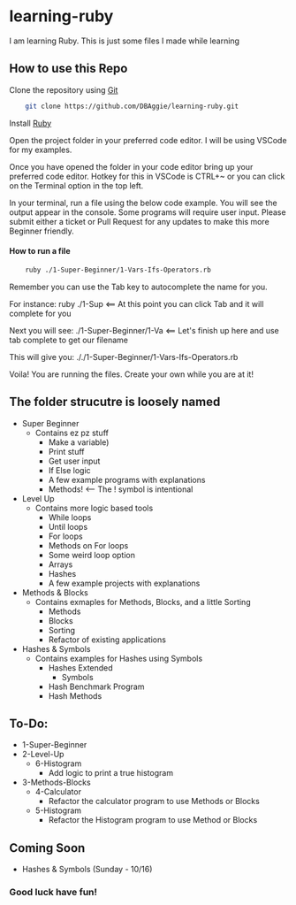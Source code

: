 # learning-ruby
I am learning Ruby. This is just some files I made while learning

## How to use this Repo
Clone the repository using [Git](https://git-scm.com/downloads)

```bash
    git clone https://github.com/DBAggie/learning-ruby.git
```

Install [Ruby](https://www.ruby-lang.org/en/)

Open the project folder in your preferred code editor.
I will be using VSCode for my examples.

Once you have opened the folder in your code editor bring up your preferred code editor.
Hotkey for this in VSCode is CTRL+~ or you can click on the Terminal option in the top left.

In your terminal, run a file using the below code example. You will see the output appear in the console. Some programs will require user input. Please submit either a ticket or Pull Request for any updates to make this more Beginner friendly.

#### How to run a file
```bash
    ruby ./1-Super-Beginner/1-Vars-Ifs-Operators.rb
```
Remember you can use the Tab key to autocomplete the name for you.

For instance: ruby ./1-Sup <== At this point you can click Tab and it will complete for you

Next you will see: ./1-Super-Beginner/1-Va  <== Let's finish up here and use tab complete to get our filename

This will give you: ././1-Super-Beginner/1-Vars-Ifs-Operators.rb

Voila! You are running the files. Create your own while you are at it!


## The folder strucutre is loosely named
- Super Beginner
    - Contains ez pz stuff
        - Make a variable)
        - Print stuff
        - Get user input
        - If Else logic
        - A few example programs with explanations
        - Methods! <-- The ! symbol is intentional
- Level Up
    - Contains more logic based tools
        - While loops
        - Until loops
        - For loops
        - Methods on For loops
        - Some weird loop option
        - Arrays
        - Hashes
        - A few example projects with explanations
- Methods & Blocks
    - Contains exmaples for Methods, Blocks, and a little Sorting
        - Methods
        - Blocks
        - Sorting
        - Refactor of existing applications
- Hashes & Symbols
    - Contains examples for Hashes using Symbols
        - Hashes Extended
            - Symbols
        - Hash Benchmark Program
        - Hash Methods

## To-Do:
- 1-Super-Beginner
- 2-Level-Up
    - 6-Histogram
        - Add logic to print a true histogram
- 3-Methods-Blocks
    - 4-Calculator
        - Refactor the calculator program to use Methods or Blocks
    - 5-Histogram
        - Refactor the Histogram program to use Method or Blocks

## Coming Soon
- Hashes & Symbols (Sunday - 10/16)

### Good luck have fun!